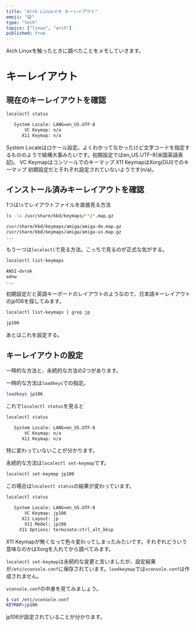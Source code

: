 ```yaml
---
title: "Arch Linuxメモ キーレイアウト"
emoji: "😺"
type: "tech"
topics: ["linux", "arch"]
published: true
---
```


Arch Linuxを触ったときに調べたことをメモしていきます。

# キーレイアウト
## 現在のキーレイアウトを確認
```sh
localectl status
```
```sh
   System Locale: LANG=en_US.UTF-8
       VC Keymap: n/a
      X11 Keymap: n/a
```
System Localeはロケール設定。よくわかってなかったけど文字コードを指定するもののようで結構大事みたいです。初期設定ではen_US.UTF-8(米国英語表記)。
VC Keymapはコンソールでのキーマップ
X11 KeymapはXorg(GUI)でのキーマップ
初期設定だとそれぞれ設定されていないようです(n/a)。

## インストール済みキーレイアウトを確認
1つは`ls`でレイアウトファイルを直接見る方法
```sh
ls -la /usr/share/kbd/keymaps/**/*.map.gz
```
```sh
/usr/share/kbd/keymaps/amiga/amiga-de.map.gz
/usr/share/kbd/keymaps/amiga/amiga-us.map.gz
...
```

もう一つは`localectl`で見る方法。こっちで見るのが正式な気がする。
```sh
localectl list-keymaps
```
```sh
ANSI-dvrak
adnw
...
```

初期設定だと英語キーボードのレイアウトのようなので、日本語キーレイアウトのjp106を探してみます。
```sh
localectl list-keymaps | grep jp
```
```sh
jp106
```
あとはこれを設定する。

## キーレイアウトの設定
一時的な方法と、永続的な方法の2つがあります。

一時的な方法は`loadkeys`での指定。
```sh
loadkeys jp106
```
これで`localectl status`を見ると
```sh
localectl status
```
```sh
   System Locale: LANG=en_US.UTF-8
       VC Keymap: n/a
      X11 Keymap: n/a
```
特に変わっていないことが分かります。

永続的な方法は`localectl set-keymap`です。
```sh
localectl set-keymap jp106
```
この場合は`localectl status`の結果が変わっています。
```sh
localectl status
```
```sh
   System Locale: LANG=en_US.UTF-8
       VC Keymap: jp106
      X11 Layout: jp
       X11 Model: jp106
     X11 Options: terminate:ctrl_alt_bksp
```
X11 Keymapが無くなって色々変わってしまったみたいです。それぞれどういう意味なのかはXorgを入れてから調べてみます。

`localectl set-keymap`は永続的な変更と言いましたが、設定結果が`/etc/vconsole.conf`に保存されています。`loadkeymap`では`vconsole.conf`は作成されません。

`vconsole.conf`の中身を見てみましょう。
```sh
$ cat /etc/vconsole.vonf
KEYMAP=jp106
```
jp106が設定されていることが分かります。